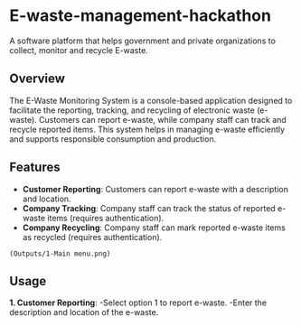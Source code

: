 # E-waste-management-hackathon
A software platform that helps government and private organizations to collect, monitor and recycle E-waste.

## Overview
The E-Waste Monitoring System is a console-based application designed to facilitate the reporting, tracking, and recycling of electronic waste (e-waste). Customers can report e-waste, while company staff can track and recycle reported items. This system helps in managing e-waste efficiently and supports responsible consumption and production.

## Features
- **Customer Reporting**: Customers can report e-waste with a description and location.
- **Company Tracking**: Company staff can track the status of reported e-waste items (requires authentication).
- **Company Recycling**: Company staff can mark reported e-waste items as recycled (requires authentication).

`(Outputs/1-Main menu.png)`

## Usage
**1. Customer Reporting**:
-Select option 1 to report e-waste.
-Enter the description and location of the e-waste.
